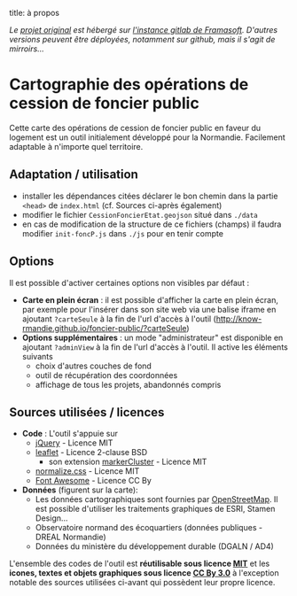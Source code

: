 title: à propos

*Le [projet original][origin] est hébergé sur [l'instance gitlab de Framasoft][framagit]. D'autres versions peuvent être déployées, notamment sur github, mais il s'agit de mirroirs...*

# Cartographie des opérations de cession de foncier public
Cette carte des opérations de cession de foncier public en faveur du logement est un outil initialement développé pour la Normandie. Facilement adaptable à n'importe quel territoire.

## Adaptation / utilisation
* installer les dépendances citées déclarer le bon chemin dans la partie `<head>` de `index.html` (cf. Sources ci-après également)
* modifier le fichier `CessionFoncierEtat.geojson` situé dans `./data`
* en cas de modification de la structure de ce fichiers (champs) il faudra modifier `init-foncP.js` dans `./js` pour en tenir compte

## Options
Il est possible d'activer certaines options non visibles par défaut :
* **Carte en plein écran** : il est possible d'afficher la carte en plein écran, par exemple pour l'insérer dans son site web via une balise iframe en ajoutant `?carteSeule` à la fin de l'url d'accès à l'outil (http://know-rmandie.github.io/foncier-public/?carteSeule)
* **Options supplémentaires** : un mode "administrateur" est disponible en ajoutant `?adminView` à la fin de l'url d'accès à l'outil. Il active les éléments suivants
    * choix d'autres couches de fond
    * outil de récupération des coordonnées
    * affichage de tous les projets, abandonnés compris

## Sources utilisées / licences
* **Code** : L'outil s'appuie sur
  * [jQuery][jQuery] - Licence MIT
  * [leaflet][leaflet] - Licence 2-clause BSD
    * son extension [markerCluster][markerCluster] - Licence MIT
  * [normalize.css][normalize.css] - Licence MIT
  * [Font Awesome][Font Awesome] - Licence CC By
* **Données** (figurent sur la carte):
  * Les données cartographiques sont fournies par [OpenStreetMap](http://osm.org). Il est possible d'utiliser les traitements graphiques de ESRI, Stamen Design...
  * Observatoire normand des écoquartiers (données publiques - DREAL Normandie)
  * Données du ministère du développement durable (DGALN / AD4)

L'ensemble des codes de l'outil est **réutilisable sous licence [MIT][MIT]** et les **icones, textes et objets graphiques sous licence [CC By 3.0][CCBy]** à l'exception notable des sources utilisées ci-avant qui possèdent leur propre licence.

[origin]: https://framagit.org/know-rmandie/know-rmandie-gitlab-io
[demo]: http://know-rmandie.github.io/foncier-public
[framagit]: https://framagit.org
[jQuery]: https://jquery.org
[leaflet]: http://leafletjs.com
[markerCluster]: https://github.com/Leaflet/Leaflet.markercluster
[normalize.css]: github.com/necolas/normalize.css
[Font Awesome]: http://fontawesome.io/
[MIT]: http://opensource.org/licenses/MIT
[CCBy]: http://creativecommons.org/licenses/by/3.0/deed.fr
